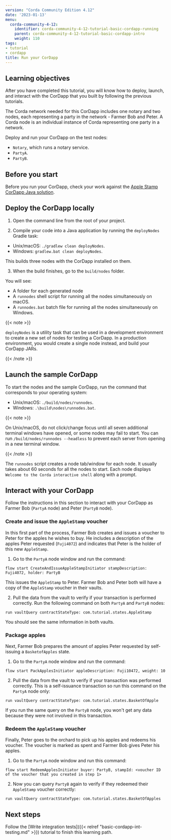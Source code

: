 ```yaml
---
version: "Corda Community Edition 4.12"
date: '2023-01-13'
menu:
  corda-community-4-12:
    identifier: corda-community-4-12-tutorial-basic-cordapp-running
    parent: corda-community-4-12-tutorial-basic-cordapp-intro
    weight: 110
tags:
- tutorial
- cordapp
title: Run your CorDapp
---
```


## Learning objectives

After you have completed this tutorial, you will know how to deploy, launch, and interact with the CorDapp that you built by following the previous tutorials.

The Corda network needed for this CorDapp includes one notary and two nodes, each representing a party in the network - Farmer Bob and Peter. A Corda node is an individual instance of Corda representing one party in a network.

Deploy and run your CorDapp on the test nodes:

* `Notary`, which runs a notary service.
* `PartyA`.
* `PartyB`.

## Before you start

Before you run your CorDapp, check your work against the [Apple Stamp CorDapp Java solution](https://github.com/corda/samples-java/tree/master/Basic/tutorial-applestamp).

## Deploy the CorDapp locally

1. Open the command line from the root of your project.

2. Compile your code into a Java application by running the `deployNodes` Gradle task:

* Unix/macOS: `./gradlew clean deployNodes`.
* Windows: `gradlew.bat clean deployNodes`.

This builds three nodes with the CorDapp installed on them.

3. When the build finishes, go to the `build/nodes` folder.

You will see:

* A folder for each generated node
* A `runnodes` shell script for running all the nodes simultaneously on macOS.
* A `runnodes.bat` batch file for running all the nodes simultaneously on Windows.

{{< note >}}

`deployNodes` is a utility task that can be used in a development environment to create a new set of nodes for testing a CorDapp. In a production environment, you would create a single node instead, and build your CorDapp JARs.

{{< /note >}}


## Launch the sample CorDapp

To start the nodes and the sample CorDapp, run the command that corresponds to your operating system:

* Unix/macOS: `./build/nodes/runnodes`.
* Windows: `.\build\nodes\runnodes.bat`.


{{< note >}}

On Unix/macOS, do not click/change focus until all seven additional terminal windows have opened, or some nodes may fail to start. You can run `/build/nodes/runnodes --headless` to prevent each server from opening in a new terminal window.

{{< /note >}}

The `runnodes` script creates a node tab/window for each node. It usually takes about 60 seconds for all the nodes to start. Each node displays `Welcome to the Corda interactive shell` along with a prompt.


## Interact with your CorDapp

Follow the instructions in this section to interact with your CorDapp as Farmer Bob (`PartyA` node) and Peter (`PartyB` node).

### Create and issue the `AppleStamp` voucher

In this first part of the process, Farmer Bob creates and issues a voucher to Peter for the apples he wishes to buy. He includes a description of the apples Peter requested (`Fuji4072`) and indicates that Peter is the holder of this new `AppleStamp`.

1. Go to the `PartyA` node window and run the command:

`flow start CreateAndIssueAppleStampInitiator stampDescription: Fuji4072, holder: PartyB`

This issues the `AppleStamp` to Peter. Farmer Bob and Peter both will have a copy of the `AppleStamp` voucher in their vaults.

2. Pull the data from the vault to verify if your transaction is performed correctly. Run the following command on both `PartyA` and `PartyB` nodes:

`run vaultQuery contractStateType: com.tutorial.states.AppleStamp`

You should see the same information in both vaults.

### Package apples

Next, Farmer Bob prepares the amount of apples Peter requested by self-issuing a `BasketofApples` state.

1. Go to the `PartyA` node window and run the command:

`flow start PackApplesInitiator appleDescription: Fuji10472, weight: 10`

2. Pull the data from the vault to verify if your transaction was performed correctly. This is a self-issuance transaction so run this command on the `PartyA` node only:

`run vaultQuery contractStateType: com.tutorial.states.BasketOfApple`

If you run the same query on the `PartyB` node, you won't get any data because they were not involved in this transaction.

### Redeem the `AppleStamp` voucher

Finally, Peter goes to the orchard to pick up his apples and redeems his voucher. The voucher is marked as spent and Farmer Bob gives Peter his apples.

1. Go to the `PartyA` node window and run this command:

`flow start RedeemApplesInitiator buyer: PartyB, stampId: <voucher ID of the voucher that you created in step 1>`

2. Now you can query `PartyB` again to verify if they redeemed their `AppleStamp` voucher correctly:

`run vaultQuery contractStateType: com.tutorial.states.BasketOfApples`

## Next steps

Follow the [Write integration tests]({{< relref "basic-cordapp-int-testing.md" >}}) tutorial to finish this learning path.
